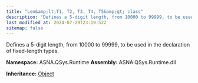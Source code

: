 ```yaml
---
title: "Len&amp;lt;T1, T2, T3, T4, T5&amp;gt; class"
description: "Defines a 5-digit length, from 10000 to 99999, to be used in the declaration of fixed-length types. "
last_modified_at: 2024-07-29T23:19:52Z
sitemap: false
---
```


Defines a 5-digit length, from 10000 to 99999, to be used in the declaration of fixed-length types.

**Namespace:** ASNA.QSys.Runtime
**Assembly:** ASNA.QSys.Runtime.dll

**Inheritance:** [Object](https://docs.microsoft.com/en-us/dotnet/api/system.object)
<br>
<br>
